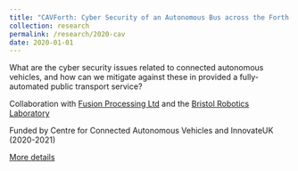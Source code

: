```yaml
---
title: "CAVForth: Cyber Security of an Autonomous Bus across the Forth Road Bridge"
collection: research
permalink: /research/2020-cav
date: 2020-01-01
---
```


What are the cyber security issues related to connected autonomous vehicles, and how can we mitigate against these in provided a fully-automated public transport service?

Collaboration with [Fusion Processing Ltd](https://www.fusionproc.com/) and the [Bristol Robotics Laboratory](https://www.bristolroboticslab.com/)

Funded by Centre for Connected Autonomous Vehicles and InnovateUK (2020-2021)

[More details](https://www.transport.gov.scot/transport-network/roads/connected-and-autonomous-vehicles-cav/project-cavforth/)
